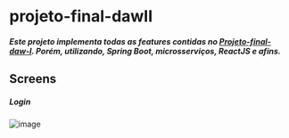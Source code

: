 # projeto-final-dawII

##### Este projeto implementa todas as features contidas no [Projeto-final-daw-I](https://github.com/SamuelGomesRocha/projeto-final-daw-I). Porém, utilizando, Spring Boot, microsserviços, ReactJS e afins.

## Screens

##### Login
![image](https://user-images.githubusercontent.com/63269683/151467560-afec61d3-b383-479d-a723-31d7b1373313.png)
